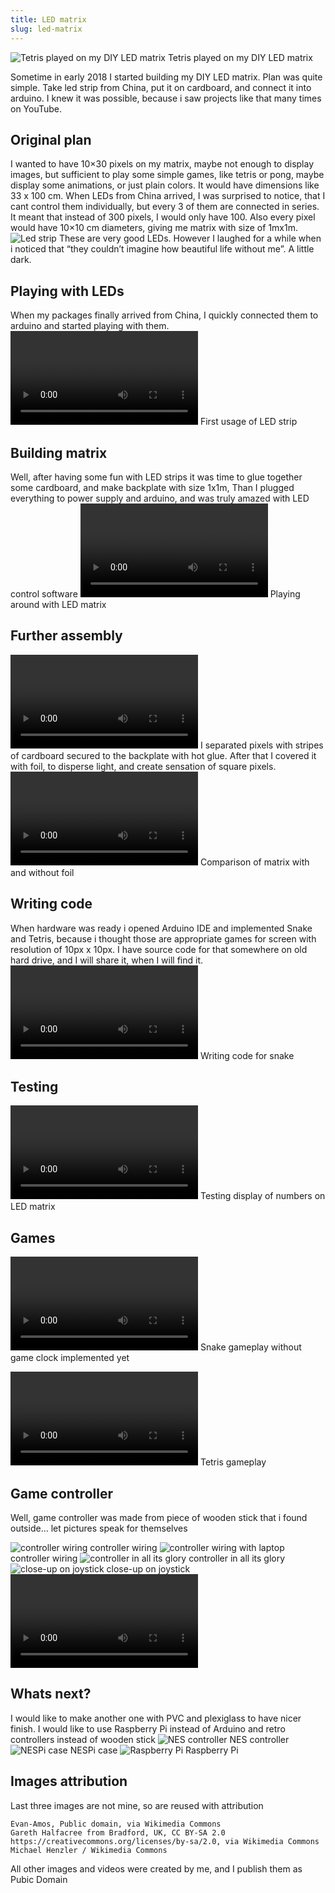 ```yaml
---
title: LED matrix
slug: led-matrix
---
```



![Tetris played on my DIY LED matrix](../images/blog/led-matrix/tetris.png "Tetris played on my DIY LED matrix")
Tetris played on my DIY LED matrix

Sometime in early 2018 I started building my DIY LED matrix. Plan was quite simple. Take led strip from China, put it on cardboard, and connect it into arduino. I knew it was possible, because i saw projects like that many times on YouTube.
## Original plan  

I wanted to have 10×30 pixels on my matrix, maybe not enough to display images, but sufficient to play some simple games, like tetris or pong, maybe display some animations, or just plain colors. It would have dimensions like 33 x 100 cm. When LEDs from China arrived, I was surprised to notice, that I cant control them individually, but every 3 of them are connected in series. It meant that instead of 300 pixels, I would only have 100. Also every pixel would have 10×10 cm diameters, giving me matrix with size of 1mx1m.
![Led strip](../images/blog/led-matrix/led-strip.jpg "Led strip")
These are very good LEDs. However I laughed for a while when i noticed that “they couldn’t imagine how beautiful life without me”. A little dark.
## Playing with LEDs
When my packages finally arrived from China, I quickly connected them to arduino and started playing with them.
<video controls src="/videos/blog/led-matrix/playing-with-leds.mp4"></video>
First usage of LED strip
## Building matrix

Well, after having some fun with LED strips it was time to glue together some cardboard, and make backplate with size 1x1m, Than I plugged everything to power supply and arduino, and was truly amazed with LED control software
<video controls src="/videos/blog/led-matrix/building-matrix.mp4"></video>
Playing around with LED matrix

## Further assembly

<video controls src="/videos/blog/led-matrix/further-assembly-on-the-floor.mp4"></video>
I separated pixels with stripes of cardboard secured to the backplate with hot glue. After that I covered it with foil, to disperse light, and create sensation of square pixels.
<video controls src="/videos/blog/led-matrix/further-assembly-on-the-desk.mp4"></video>
Comparison of matrix with and without foil

## Writing code

When hardware was ready i opened Arduino IDE and implemented Snake and Tetris, because i thought those are appropriate games for screen with resolution of 10px x 10px. I have source code for that somewhere on old hard drive, and I will share it, when I will find it.
<video controls src="/videos/blog/led-matrix/writing-code.mp4"></video>
Writing code for snake

## Testing

<video controls src="/videos/blog/led-matrix/testing-display-of-numbers.mp4"></video>
Testing display of numbers on LED matrix

## Games
<video controls src="/videos/blog/led-matrix/snake-without-clock.mp4"></video>
Snake gameplay without game clock implemented yet

<video controls src="/videos/blog/led-matrix/tetris-gameplay.mp4"></video>
Tetris gameplay

## Game controller

Well, game controller was made from piece of wooden stick that i found outside… let pictures speak for themselves

![controller wiring](../images/blog/led-matrix/controller-wiring.jpg "controller wiring")
controller wiring
![controller wiring with laptop](../images/blog/led-matrix/controller-wiring-with-laptop.jpg "controller wiring with laptop")
controller wiring
![controller in all its glory](../images/blog/led-matrix/controller-in-all-its-glory.jpg "controller in all its glory")
controller in all its glory
![close-up on joystick](../images/blog/led-matrix/joystick-close-up.jpg "close-up on joystick")
close-up on joystick
<video controls src="/videos/blog/led-matrix/joystick.mp4"></video>

## Whats next?

I would like to make another one with PVC and plexiglass to have nicer finish. I would like to use Raspberry Pi instead of Arduino and retro controllers instead of wooden stick
![NES controller](../images/blog/led-matrix/nes-controller.jpg "NES controller")
NES controller
![NESPi case](../images/blog/led-matrix/nespi.png "NESPi case")
NESPi case
![Raspberry Pi](../images/blog/led-matrix/raspberry-pi.jpg "Raspberry Pi")
Raspberry Pi

## Images attribution

Last three images are not mine, so are reused with attribution

    Evan-Amos, Public domain, via Wikimedia Commons
    Gareth Halfacree from Bradford, UK, CC BY-SA 2.0 https://creativecommons.org/licenses/by-sa/2.0, via Wikimedia Commons
    Michael Henzler / Wikimedia Commons

All other images and videos were created by me, and I publish them as Pubic Domain
